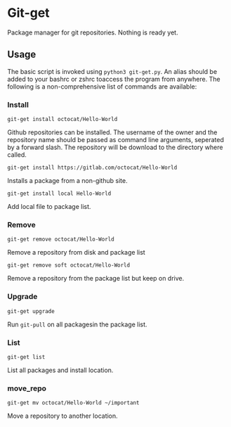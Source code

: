 # Git-get

Package manager for git repositories. Nothing is ready yet.

## Usage

The basic script is invoked using `python3 git-get.py`. An alias should be
added to your bashrc or zshrc toaccess the program from anywhere. The following
is a non-comprehensive list of commands are available:

### Install

`git-get install octocat/Hello-World`

Github repositories can be installed. The username of the owner and the
repository name should be passed as command line arguments, seperated by a
forward slash. The repository will be download to the directory where called.

`git-get install https://gitlab.com/octocat/Hello-World`

Installs a package from a non-github site.

`git-get install local Hello-World`

Add local file to package list.

### Remove

`git-get remove octocat/Hello-World`

Remove a repository from disk and package list

`git-get remove soft octocat/Hello-World`

Remove a repository from the package list but keep on drive.

### Upgrade

`git-get upgrade`

Run `git-pull` on all packagesin the package list.

### List

`git-get list`

List all packages and install location.

### move_repo

`git-get mv octocat/Hello-World ~/important`

Move a repository to another location.
